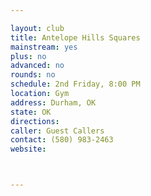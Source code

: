```yaml
---

layout: club
title: Antelope Hills Squares
mainstream: yes
plus: no
advanced: no
rounds: no
schedule: 2nd Friday, 8:00 PM
location: Gym
address: Durham, OK
state: OK
directions: 
caller: Guest Callers
contact: (580) 983-2463
website: 



---
```


